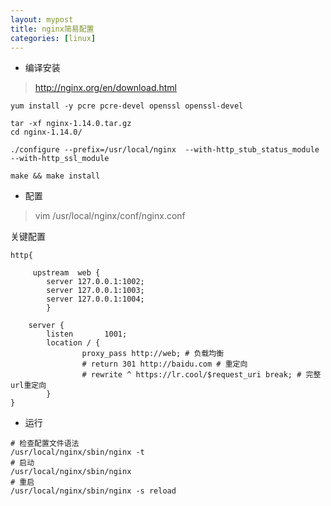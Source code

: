```yaml
---
layout: mypost
title: nginx简易配置
categories: [linux]
---
```


- 编译安装

> http://nginx.org/en/download.html

```
yum install -y pcre pcre-devel openssl openssl-devel

tar -xf nginx-1.14.0.tar.gz 
cd nginx-1.14.0/

./configure --prefix=/usr/local/nginx  --with-http_stub_status_module --with-http_ssl_module

make && make install 
```

- 配置

> vim /usr/local/nginx/conf/nginx.conf 


关键配置
```
http{

     upstream  web {
        server 127.0.0.1:1002;
        server 127.0.0.1:1003;
        server 127.0.0.1:1004;
        }   

    server {
        listen       1001;
        location / {
                proxy_pass http://web; # 负载均衡
                # return 301 http://baidu.com # 重定向
                # rewrite ^ https://lr.cool/$request_uri break; # 完整url重定向
        }
}
```

- 运行

```
# 检查配置文件语法
/usr/local/nginx/sbin/nginx -t 
# 启动
/usr/local/nginx/sbin/nginx
# 重启
/usr/local/nginx/sbin/nginx -s reload
```